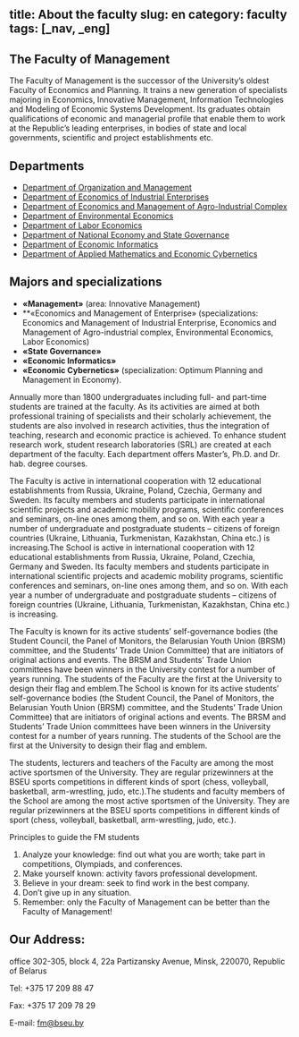 title: About the faculty
slug: en
category: faculty
tags: [_nav, _eng]
---

The Faculty of Management
------------------------

The Faculty of Management is the successor of the University’s oldest Faculty of Economics and Planning. It trains a new generation of specialists majoring in Economics, Innovative Management, Information Technologies and Modeling of Economic Systems Development. Its graduates obtain qualifications of economic and managerial profile that enable them to work at the Republic’s leading enterprises, in bodies of state and local governments, scientific and project establishments etc.

Departments
-----------
*   [Department of Organization and Management](/departments/organization_and_management/en)
*   [Department of Economics of Industrial Enterprises](/departments/industrial_economics/en)
*   [Department of Economics and Management of Agro-Industrial Complex](/departments/agricultural_economics/en)
*   [Department of Environmental Economics](/departments/environmental_economics/en)
*   [Department of Labor Economics](/departments/labor_economics/en)
*   [Department of National Economy and State Governance](/departments/national_economy/en)
*   [Department of Economic Informatics](/departments/economic_informatics/en)
*   [Department of Applied Mathematics and Economic Cybernetics](/departments/economic_cybernetics/en)


Majors and specializations
--------------------------

*   **«Management»** (area: Innovative Management)
*   **«Economics and Management of Enterprise» (specializations: Economics and Management of Industrial Enterprise, Economics and Management of Agro-industrial complex, Environmental Economics, Labor Economics)
*   **«State Governance»**
*   **«Economic Informatics»**
*   **«Economic Cybernetics»** (specialization: Optimum Planning and Management in Economy).

Annually more than 1800 undergraduates including full- and part-time students are trained at the  faculty. As its activities are aimed at both professional training of specialists and their scholarly achievement, the students are also involved in research activities, thus the integration of teaching, research and economic practice is achieved. To enhance student research work, student research laboratories (SRL) are created at each department of the faculty. Each department offers Master’s, Ph.D. and Dr. hab. degree courses.

The Faculty is active in international cooperation with 12 educational establishments from Russia, Ukraine, Poland, Czechia, Germany and Sweden. Its faculty members and students participate in international scientific projects and academic mobility programs, scientific conferences and seminars, on-line ones among them, and so on. With each year a number of undergraduate and postgraduate students – citizens of foreign countries (Ukraine, Lithuania, Turkmenistan, Kazakhstan, China etc.) is increasing.The School is active in international cooperation with 12 educational establishments from Russia, Ukraine, Poland, Czechia, Germany and Sweden. Its faculty members and students participate in international scientific projects and academic mobility programs, scientific conferences and seminars, on-line ones among them, and so on. With each year a number of undergraduate and postgraduate students – citizens of foreign countries (Ukraine, Lithuania, Turkmenistan, Kazakhstan, China etc.) is increasing.

The Faculty is known for its active students’ self-governance bodies (the Student Council, the Panel of Monitors, the Belarusian Youth Union (BRSM) committee, and the Students’ Trade Union Committee) that are initiators of original actions and events. The BRSM and Students’ Trade Union committees have been winners in the University contest for a number of years running. The students of the Faculty are the first at the University to design their flag and emblem.The School is known for its active students’ self-governance bodies (the Student Council, the Panel of Monitors, the Belarusian Youth Union (BRSM) committee, and the Students’ Trade Union Committee) that are initiators of original actions and events. The BRSM and Students’ Trade Union committees have been winners in the University contest for a number of years running. The students of the School are the first at the University to design their flag and emblem.

The students, lecturers and teachers of the Faculty are among the most active sportsmen of the University. They are regular prizewinners at the BSEU sports competitions in different kinds of sport (chess, volleyball, basketball, arm-wrestling, judo, etc.).The students and faculty members of the School are among the most active sportsmen of the University. They are regular prizewinners at the BSEU sports competitions in different kinds of sport (chess, volleyball, basketball, arm-wrestling, judo, etc.).

Principles to guide the FM students

1.	Analyze your knowledge: find out what you are worth; take part in competitions, Olympiads, and conferences.
2.	Make yourself known: activity favors professional development.
3.	Believe in your dream: seek to find work in the best company.
4.	Don’t give up in any situation.
5.	Remember: only the Faculty of Management can be better than the Faculty of Management!

Our Address:
------------

office 302-305, block 4, 22a Partizansky Avenue, Minsk, 220070, Republic of Belarus

Tel: +375 17 209 88 47

Fax: +375 17 209 78 29

E-mail: <fm@bseu.by>